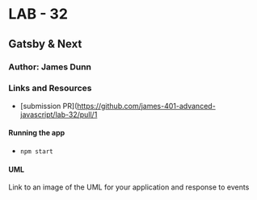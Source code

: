 # LAB - 32  

## Gatsby & Next

### Author: James Dunn

### Links and Resources
* [submission PR](https://github.com/james-401-advanced-javascript/lab-32/pull/1

#### Running the app
* `npm start`

#### UML
Link to an image of the UML for your application and response to events